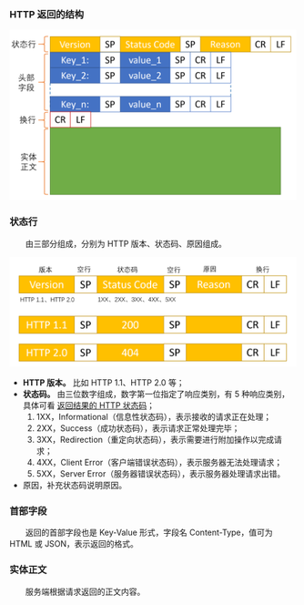 ### HTTP 返回的结构

![avatar](photo_3.png)

### 状态行
　　由三部分组成，分别为 HTTP 版本、状态码、原因组成。

![avatar](photo_4.png)

- **HTTP 版本。** 比如 HTTP 1.1、HTTP 2.0 等；
- **状态码。** 由三位数字组成，数字第一位指定了响应类别，有 5 种响应类别，具体可看 [返回结果的 HTTP 状态码](https://github.com/martin-1992/Network-Protocol-Notes/blob/master/http_notebook/chapter_4/chapter_4.md)；
  1. 1XX，Informational（信息性状态码），表示接收的请求正在处理；
  2. 2XX，Success（成功状态码），表示请求正常处理完毕；
  3. 3XX，Redirection（重定向状态码），表示需要进行附加操作以完成请求；
  4. 4XX，Client Error（客户端错误状态码），表示服务器无法处理请求；
  5. 5XX，Server Error（服务器错误状态码），表示服务器处理请求出错。
- 原因，补充状态码说明原因。

### 首部字段
　　返回的首部字段也是 Key-Value 形式，字段名 Content-Type，值可为 HTML 或 JSON，表示返回的格式。

### 实体正文
　　服务端根据请求返回的正文内容。
